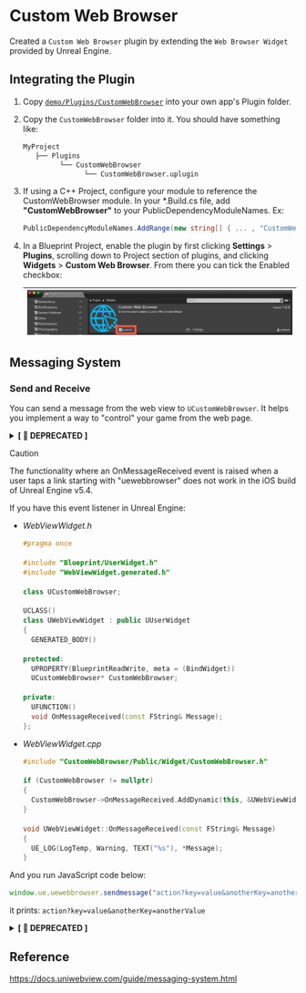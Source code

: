 # Custom Web Browser

Created a `Custom Web Browser` plugin by extending the `Web Browser Widget` provided by Unreal Engine.

## Integrating the Plugin

1. Copy [`demo/Plugins/CustomWebBrowser`](demo/Plugins/CustomWebBrowser) into your own app's Plugin folder.

2. Copy the `CustomWebBrowser` folder into it. You should have something like:
   
   ```
   MyProject
      ├── Plugins
            └── CustomWebBrowser
                  └── CustomWebBrowser.uplugin
   ```

3. If using a C++ Project, configure your module to reference the CustomWebBrowser module. In your *.Build.cs file, add **"CustomWebBrowser"** to your PublicDependencyModuleNames. Ex:
   
    ```csharp
    PublicDependencyModuleNames.AddRange(new string[] { ... , "CustomWebBrowser" });
    ```

4. In a Blueprint Project, enable the plugin by first clicking **Settings** > **Plugins**, scrolling down to Project section of plugins, and clicking **Widgets** > **Custom Web Browser**. From there you can tick the Enabled checkbox:

    | <img src="document/image/Integrating_Plugin_Blueprint.png"  width="800"> |
    | -- |


## Messaging System

### Send and Receive

You can send a message from the web view to `UCustomWebBrowser`. It helps you implement a way to "control" your game from the web page.

<details>
<summary><b>[ 🚫 DEPRECATED ]</b></summary><br/>

By using the **HandleOnBeforeBrowse** method, Custom Web Browser inspects all links starts from `uewebbrowser://` by default. That means if your user taps a link starting with **"uewebbrowser"**, an OnMessageReceived event will be raised with an URL string as its parameter.

If you have this on your page:

```html
<a href="uewebbrowser://action?key=value&anotherKey=anotherValue">Tap Me</a>
```

And you have event listener in Unreal Engine.    
When the link is tapped, it prints: `uewebbrowser://action?key=value&anotherKey=anotherValue`

</details>

> [!CAUTION]
> The functionality where an OnMessageReceived event is raised when a user taps a link starting with "uewebbrowser" does not work in the iOS build of Unreal Engine v5.4.

If you have this event listener in Unreal Engine:

- _WebViewWidget.h_
  ```cpp
  #pragma once
  
  #include "Blueprint/UserWidget.h"
  #include "WebViewWidget.generated.h"
  
  class UCustomWebBrowser;
  
  UCLASS()
  class UWebViewWidget : public UUserWidget
  {
    GENERATED_BODY()
  	
  protected:
    UPROPERTY(BlueprintReadWrite, meta = (BindWidget))
    UCustomWebBrowser* CustomWebBrowser;
  
  private:
    UFUNCTION()
    void OnMessageReceived(const FString& Message);
  };
  ```
- _WebViewWidget.cpp_
  ```cpp
  #include "CustomWebBrowser/Public/Widget/CustomWebBrowser.h"

  if (CustomWebBrowser != nullptr)
  {
    CustomWebBrowser->OnMessageReceived.AddDynamic(this, &UWebViewWidget::OnMessageReceived);
  }

  void UWebViewWidget::OnMessageReceived(const FString& Message)
  {
    UE_LOG(LogTemp, Warning, TEXT("%s"), *Message);
  }
  ```

And you run JavaScript code below:

```js
window.ue.uewebbrowser.sendmessage("action?key=value&anotherKey=anotherValue")
```

it prints: `action?key=value&anotherKey=anotherValue`

<details>
<summary><b>[ 🚫 DEPRECATED ]</b></summary><br/>

#### NAVIGATION

Besides of an HTML link, a `location.href` JavaScript will also send a message to UCustomWebBrowser and trigger the event. The code below is identical to example above:

```js
location.href = "uewebbrowser://action?key=value&anotherKey=anotherValue";
```

</details>

## Reference

https://docs.uniwebview.com/guide/messaging-system.html
